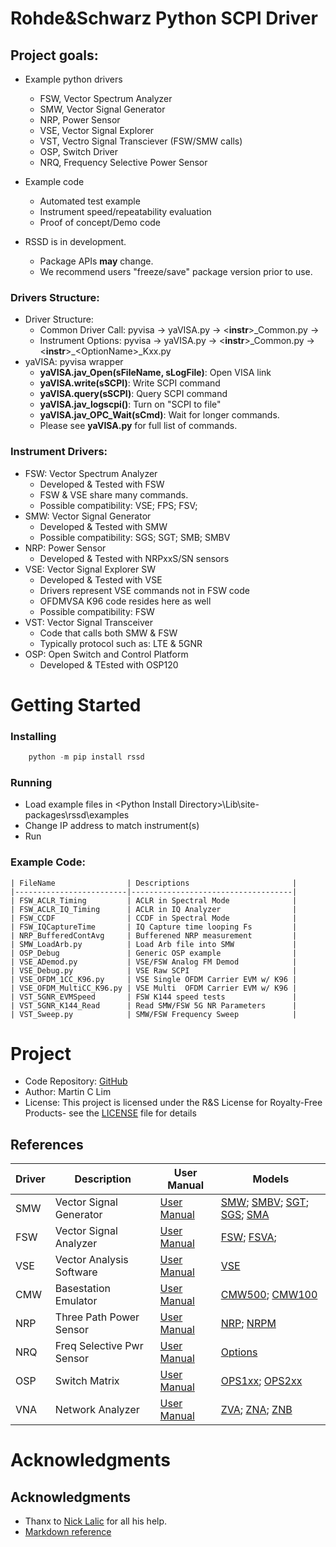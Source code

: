 # Rohde&Schwarz Python SCPI Driver

## Project goals:

* Example python drivers
  * FSW, Vector Spectrum Analyzer
  * SMW, Vector Signal Generator
  * NRP, Power Sensor
  * VSE, Vector Signal Explorer
  * VST, Vectro Signal Transciever (FSW/SMW calls)
  * OSP, Switch Driver
  * NRQ, Frequency Selective Power Sensor

* Example code
  * Automated test example
  * Instrument speed/repeatability evaluation
  * Proof of concept/Demo code

* RSSD is in development.  
  - Package APIs **may** change. 
  - We recommend users "freeze/save" package version prior to use.

### Drivers Structure:

* Driver Structure:
  * Common Driver Call: pyvisa &rarr; yaVISA.py &rarr; &lt;**instr**&gt;\_Common.py &rarr;
  * Instrument Options: pyvisa &rarr; yaVISA.py &rarr; &lt;**instr**&gt;\_Common.py &rarr; &lt;**instr**&gt;\_&lt;OptionName&gt;\_Kxx.py
* yaVISA: pyvisa wrapper
  * **yaVISA.jav_Open(sFileName, sLogFile)**: Open VISA link
  * **yaVISA.write(sSCPI)**: Write SCPI command
  * **yaVISA.query(sSCPI)**: Query SCPI command
  * **yaVISA.jav_logscpi()**: Turn on "SCPI to file"
  * **yaVISA.jav_OPC_Wait(sCmd)**: Wait for longer commands.
  * Please see **yaVISA.py** for full list of commands.

### Instrument Drivers:

* FSW: Vector Spectrum Analyzer
  * Developed & Tested with FSW
  * FSW & VSE share many commands.
  * Possible compatibility: VSE; FPS; FSV;
* SMW: Vector Signal Generator
  * Developed & Tested with SMW
  * Possible compatibility: SGS; SGT; SMB; SMBV
* NRP: Power Sensor
  * Developed & Tested with NRPxxS/SN sensors
* VSE: Vector Signal Explorer SW
  * Developed & Tested with VSE
  * Drivers represent VSE commands not in FSW code
  * OFDMVSA K96 code resides here as well
  * Possible compatibility: FSW
* VST: Vector Signal Transceiver
  * Code that calls both SMW & FSW
  * Typically protocol such as: LTE & 5GNR
* OSP: Open Switch and Control Platform
  * Developed & TEsted with OSP120

# Getting Started

### Installing

```python
    python -m pip install rssd
```

### Running

* Load example files in &lt;Python Install Directory&gt;\Lib\site-packages\rssd\examples
* Change IP address to match instrument(s)
* Run

### Example Code:

    | FileName                | Descriptions                       |
    |-------------------------|------------------------------------|
    | FSW_ACLR_Timing         | ACLR in Spectral Mode              |
    | FSW_ACLR_IQ_Timing      | ACLR in IQ Analyzer                |
    | FSW_CCDF                | CCDF in Spectral Mode              |
    | FSW_IQCaptureTime       | IQ Capture time looping Fs         |
    | NRP_BufferedContAvg     | Bufferened NRP measurement         |
    | SMW_LoadArb.py          | Load Arb file into SMW             |
    | OSP_Debug               | Generic OSP example                |
    | VSE_ADemod.py           | VSE/FSW Analog FM Demod            |
    | VSE_Debug.py            | VSE Raw SCPI                       |
    | VSE_OFDM_1CC_K96.py     | VSE Single OFDM Carrier EVM w/ K96 |
    | VSE_OFDM_MultiCC_K96.py | VSE Multi  OFDM Carrier EVM w/ K96 |
    | VST_5GNR_EVMSpeed       | FSW K144 speed tests               |
    | VST_5GNR_K144_Read      | Read SMW/FSW 5G NR Parameters      |
    | VST_Sweep.py            | SMW/FSW Frequency Sweep            |

# Project 

* Code Repository: [GitHub](https://github.com/mclim9/rssd) 
* Author: Martin C Lim
* License: This project is licensed under the R&S License for Royalty-Free Products- see the [LICENSE](LICENSE.txt) file for details

## References

Driver     | Description | User Manual | Models 
-----------|-------------|-------------|--------------
SMW | Vector Signal Generator   | [User Manual](https://www.rohde-schwarz.com/us/search_63238.html?term=smw+vector+user+manual&sort=relevance) | [SMW](https://www.rohde-schwarz.com/us/product/smw200a); [SMBV](https://www.rohde-schwarz.com/us/product/smbv100b); [SGT](https://www.rohde-schwarz.com/us/product/sgt100A); [SGS](https://www.rohde-schwarz.com/us/product/sgs100A); [SMA](https://www.rohde-schwarz.com/us/product/sma100b) | 
FSW | Vector Signal Analyzer    | [User Manual](https://www.rohde-schwarz.com/us/search_63238.html?term=FSW+user+manual&sort=relevance) | [FSW](https://www.rohde-schwarz.com/us/product/fsw); [FSVA](https://www.rohde-schwarz.com/us/product/fsva); 
VSE | Vector Analysis Software  | [User Manual](https://www.rohde-schwarz.com/us/search_63238.html?term=vse+base+user+manual) | [VSE](https://www.rohde-schwarz.com/us/product/vse)
CMW | Basestation Emulator      | [User Manual](https://www.rohde-schwarz.com/us/search_63238.html?term=cmw+user+manual) | [CMW500](https://www.rohde-schwarz.com/us/product/CMW500); [CMW100](https://www.rohde-schwarz.com/us/product/CMW100)
NRP | Three Path Power Sensor   | [User Manual](https://www.rohde-schwarz.com/us/search_63238.html?term=nrp_s_sn+user+manual) | [NRP](https://www.rohde-schwarz.com/us/product/nrp_s_sn); [NRPM](https://www.rohde-schwarz.com/us/product/nrpm)
NRQ | Freq Selective Pwr Sensor | [User Manual](https://www.rohde-schwarz.com/us/manual/nrq6/) | [Options](https://www.rohde-schwarz.com/us/product/nrq6)
OSP | Switch Matrix             | [User Manual](https://www.rohde-schwarz.com/us/manual/osp/) | [OPS1xx](https://www.rohde-schwarz.com/us/product/osp); [OPS2xx](https://www.rohde-schwarz.com/us/product/osp-n)
VNA | Network Analyzer          | [User Manual](https://www.rohde-schwarz.com/us/manual/zva/) | [ZVA](https://www.rohde-schwarz.com/us/product/zva); [ZNA](https://www.rohde-schwarz.com/us/product/zna); [ZNB](https://www.rohde-schwarz.com/us/product/ZNB)

Acknowledgments
=====================================================================

## Acknowledgments
- Thanx to [Nick Lalic](https://pypi.org/project/rohdeschwarz/) for all his help.
- [Markdown reference](https://github.com/adam-p/markdown-here/wiki/Markdown-Cheatsheet)

